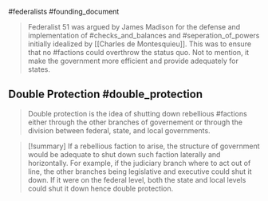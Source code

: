 #federalists #founding_document 

> Federalist 51 was argued by James Madison for the defense and implementation of #checks_and_balances and #seperation_of_powers initially idealized by [[Charles de Montesquieu]]. This was to ensure that no #factions could overthrow the status quo. Not to mention, it make the government more efficient and provide adequately for states.

## Double Protection #double_protection
> Double protection is the idea of shutting down rebellious #factions either through the other branches of governement or through the division between federal, state, and local governments. 

> [!summary] 
>  If a rebellious faction to arise, the structure of government would be adequate to shut down such faction laterally and horizontally. For example, if the judiciary branch where to act out of line, the other branches being legislative and executive could shut it down. If it were on the federal level, both the state and local levels could shut it down hence double protection. 
